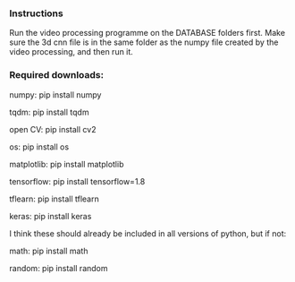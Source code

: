 ### Instructions
Run the video processing programme on the DATABASE folders first.
Make sure the 3d cnn file is in the same folder as the numpy file created by the video processing, and then run it. 

### Required downloads:
numpy: pip install numpy

tqdm: pip install tqdm

open CV: pip install cv2

os: pip install os

matplotlib: pip install matplotlib

tensorflow: pip install tensorflow=1.8

tflearn: pip install tflearn

keras: pip install keras


I think these should already be included in all versions of python, but if not:

math: pip install math

random: pip install random
